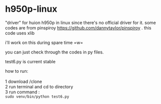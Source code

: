 # h950p-linux
"driver" for huion h950p in linux since there's no official driver for it. some codes are from pinspiroy https://github.com/dannytaylor/pinspiroy . this code uses xlib

i'll work on this during spare time =w=

you can just check through the codes in py files.

test6.py is current stable

how to run:<br />
<br />
1 download /clone <br />
2 run terminal and cd to directory<br />
3 run command :<br />```sudo venv/bin/python test6.py```
